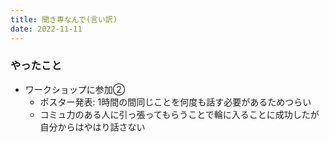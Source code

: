 ```yaml
---
title: 聞き専なんで(言い訳)
date: 2022-11-11
---
```


### やったこと
+ ワークショップに参加②
  + ポスター発表: 1時間の間同じことを何度も話す必要があるためつらい
  + コミュ力のある人に引っ張ってもらうことで輪に入ることに成功したが自分からはやはり話さない
